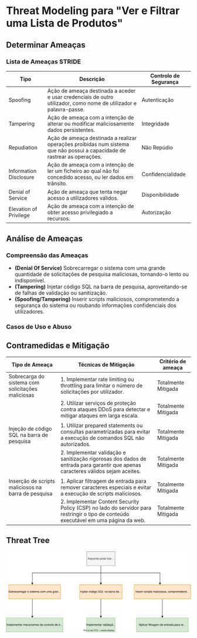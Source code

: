 # Threat Modeling para "Ver e Filtrar uma Lista de Produtos"

## Determinar Ameaças

### Lista de Ameaças STRIDE

| Tipo                   | Descrição                                                                                                                 | Controlo de Segurança |
|------------------------|---------------------------------------------------------------------------------------------------------------------------|-----------------------|
| Spoofing               | Ação de ameaça destinada a aceder e usar credenciais de outro utilizador, como nome de utilizador e palavra-passe.        | Autenticação          |
| Tampering              | Ação de ameaça com a intenção de alterar ou modificar maliciosamente dados persistentes.                                  | Integridade           |
| Repudiation            | Ação de ameaça destinada a realizar operações proibidas num sistema que não possui a capacidade de rastrear as operações. | Não Repúdio           |
| Information Disclosure | Ação de ameaça com a intenção de ler um ficheiro ao qual não foi concedido acesso, ou ler dados em trânsito.              | Confidencialidade     |
| Denial of Service      | Ação de ameaça que tenta negar acesso a utilizadores válidos.                                                             | Disponibilidade       |
| Elevation of Privilege | Ação de ameaça com a intenção de obter acesso privilegiado a recursos.                                                    | Autorização           |

## Análise de Ameaças

### Compreensão das Ameaças

- **(Denial Of Service)** Sobrecarregar o sistema com uma grande quantidade de solicitações de pesquisa maliciosas, tornando-o lento ou indisponível.
- **(Tampering)** Injetar código SQL na barra de pesquisa, aproveitando-se de falhas de validação ou sanitização.
- **(Spoofing/Tampering)** Inserir scripts maliciosos, comprometendo a segurança do sistema ou roubando informações confidenciais dos utilizadores.


### Casos de Uso e Abuso



## Contramedidas e Mitigação

| Tipo de Ameaça                                      | Técnicas de Mitigação                                                                                                                | Critério de ameaça  |
|-----------------------------------------------------|--------------------------------------------------------------------------------------------------------------------------------------|---------------------|
| Sobrecarga do sistema com solicitações maliciosas   | 1. Implementar rate limiting ou throttling para limitar o número de solicitações por utilizador.                                     | Totalmente Mitigada |
|                                                     | 2. Utilizar serviços de proteção contra ataques DDoS para detectar e mitigar ataques em larga escala.                                | Totalmente Mitigada |
|                                                     |                                                                                                                                      |                     |
| Injeção de código SQL na barra de pesquisa          | 1. Utilizar prepared statements ou consultas parametrizadas para evitar a execução de comandos SQL não autorizados.                  | Totalmente Mitigada |
|                                                     | 2. Implementar validação e sanitização rigorosas dos dados de entrada para garantir que apenas caracteres válidos sejam aceites.     | Totalmente Mitigada |
|                                                     |                                                                                                                                      |                     |
| Inserção de scripts maliciosos na barra de pesquisa | 1. Aplicar filtragem de entrada para remover caracteres especiais e evitar a execução de scripts maliciosos.                         | Totalmente Mitigada |
|                                                     | 2. Implementar Content Security Policy (CSP) no lado do servidor para restringir o tipo de conteúdo executável em uma página da web. | Totalmente Mitigada |

## Threat Tree

![US 3 - Threat Tree.svg](US%203%20-%20Threat%20Tree.svg)